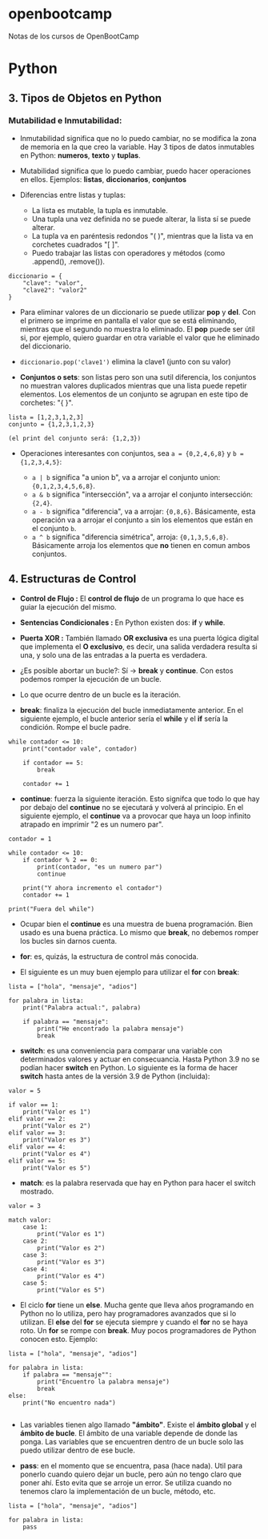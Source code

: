 # openbootcamp
Notas de los cursos de OpenBootCamp

# Python

## 3. Tipos de Objetos en Python

### Mutabilidad e Inmutabilidad: 

- Inmutabilidad significa que no lo puedo cambiar, no se modifica la zona de memoria en la que creo la variable. Hay 3 tipos de datos inmutables en Python: **numeros**, **texto** y **tuplas**.

- Mutabilidad significa que lo puedo cambiar, puedo hacer operaciones en ellos. Ejemplos: **listas**, **diccionarios**, **conjuntos**


- Diferencias entre listas y tuplas:
    - La lista es mutable, la tupla es inmutable.
    - Una tupla una vez definida no se puede alterar, la lista sí se puede alterar.
    - La tupla va en paréntesis redondos "( )", mientras que la lista va en corchetes cuadrados "[ ]".
    - Puedo trabajar las listas con operadores y métodos (como .append(), .remove()).


```
diccionario = {
    "clave": "valor",
    "clave2": "valor2"
}
```

- Para eliminar valores de un diccionario se puede utilizar **pop** y **del**. Con el primero se imprime en pantalla el valor que se está eliminando, mientras que el segundo no muestra lo eliminado. El **pop** puede ser útil si, por ejemplo, quiero guardar en otra variable el valor que he eliminado del diccionario.

- `diccionario.pop('clave1')` elimina la clave1 (junto con su valor)

- **Conjuntos o sets**: son listas pero son una sutil diferencia, los conjuntos no muestran valores duplicados mientras que una lista puede repetir elementos. Los elementos de un conjunto se agrupan en este tipo de corchetes: "{ }".

```
lista = [1,2,3,1,2,3]
conjunto = {1,2,3,1,2,3}

(el print del conjunto será: {1,2,3})
```

- Operaciones interesantes con conjuntos, sea `a = {0,2,4,6,8}` y `b = {1,2,3,4,5}`:

    - `a | b` significa "a union b", va a arrojar el conjunto union: `{0,1,2,3,4,5,6,8}`.
    - `a & b` significa "intersección", va a arrojar el conjunto intersección: `{2,4}`.
    - `a - b` significa "diferencia", va a arrojar: `{0,8,6}`. Básicamente, esta operación va a arrojar el conjunto `a` sin los elementos que están en el conjunto `b`.
    - `a ^ b` significa "diferencia simétrica", arroja: `{0,1,3,5,6,8}`. Básicamente arroja los elementos que **no** tienen en comun ambos conjuntos.

## 4. Estructuras de Control

- **Control de Flujo :** El **control de flujo** de un programa lo que hace es guiar la ejecución del mismo.

- **Sentencias Condicionales :** En Python existen dos: **if** y **while**.

- **Puerta XOR :** También llamado **OR exclusiva** es una puerta lógica digital que implementa el **O exclusivo**, es decir, una salida verdadera resulta si una, y solo una de las entradas a la puerta es verdadera.

- ¿Es posible abortar un bucle?: Sí -> **break** y **continue**. Con estos podemos romper la ejecución de un bucle.

- Lo que ocurre dentro de un bucle es la iteración. 

- **break**: finaliza la ejecución del bucle inmediatamente anterior. En el siguiente ejemplo, el bucle anterior sería el **while** y el **if** sería la condición. Rompe el bucle padre.

```
while contador <= 10:
    print("contador vale", contador)

    if contador == 5:
        break

    contador += 1
```

- **continue**: fuerza la siguiente iteración. Esto signifca que todo lo que hay por debajo del **continue** no se ejecutará y volverá al principio. En el siguiente ejemplo, el **continue** va a provocar que haya un loop infinito atrapado en imprimir "2 es un numero par".
```
contador = 1

while contador <= 10:
    if contador % 2 == 0:
        print(contador, "es un numero par")
        continue
        
    print("Y ahora incremento el contador")
    contador += 1
    
print("Fuera del while")
```

- Ocupar bien el **continue** es una muestra de buena programación. Bien usado es una buena práctica. Lo mismo que **break**, no debemos romper los bucles sin darnos cuenta.

- **for**: es, quizás, la estructura de control más conocida.

- El siguiente es un muy buen ejemplo para utilizar el **for** con **break**:

```
lista = ["hola", "mensaje", "adios"]

for palabra in lista:
    print("Palabra actual:", palabra)

    if palabra == "mensaje":
        print("He encontrado la palabra mensaje")
        break
```

- **switch**: es una conveniencia para comparar una variable con determinados valores y actuar en consecuancia. Hasta Python 3.9 no se podían hacer **switch** en Python. Lo siguiente es la forma de hacer **switch** hasta antes de la versión 3.9 de Python (incluida):

```
valor = 5

if valor == 1:
    print("Valor es 1")
elif valor == 2:
    print("Valor es 2")
elif valor == 3:
    print("Valor es 3")
elif valor == 4:
    print("Valor es 4")
elif valor == 5:
    print("Valor es 5")

```

- **match**: es la palabra reservada que hay en Python para hacer el switch mostrado.

```
valor = 3

match valor:
    case 1:
        print("Valor es 1")
    case 2:
        print("Valor es 2")
    case 3:
        print("Valor es 3")
    case 4:
        print("Valor es 4")
    case 5:
        print("Valor es 5")

```

- El ciclo **for** tiene un **else**. Mucha gente que lleva años programando en Python no lo utiliza, pero hay programadores avanzados que si lo utilizan. El **else** del **for** se ejecuta siempre y cuando el **for** no se haya roto. Un **for** se rompe con **break**. Muy pocos programadores de Python conocen esto. Ejemplo:

```
lista = ["hola", "mensaje", "adios"]

for palabra in lista:
    if palabra == "mensaje"":
        print("Encuentro la palabra mensaje")
        break
else:
    print("No encuentro nada")


```

- Las variables tienen algo llamado **"ámbito"**. Existe el **ámbito global** y el **ámbito de bucle**. El ámbito de una variable depende de donde las ponga. Las variables que se encuentren dentro de un bucle solo las puedo utilizar dentro de ese bucle.

- **pass**: en el momento que se encuentra, pasa (hace nada). Util para ponerlo cuando quiero dejar un bucle, pero aún no tengo claro que poner ahí. Esto evita que se arroje un error. Se utiliza cuando no tenemos claro la implementación de un bucle, método, etc.

```
lista = ["hola", "mensaje", "adios"]

for palabra in lista:
    pass

```